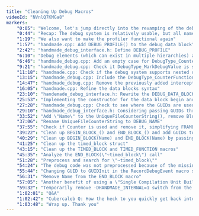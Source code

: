```yaml
---
title: "Cleaning Up Debug Macros"
videoId: "NVnlQ7KMGa8"
markers:
    "0:05": "Welcome, let's jump directly into the revamping of the debug code"
    "0:44": "Recap: The debug system is relatively usable, but all names are always forced through the hierarchy system, so it creates dummy nodes for things"
    "1:19": "We also want to make the profiler functional again"
    "1:57": "handmade.cpp: Add DEBUG_PROFILE() to the debug data block"
    "2:42": "handmade_debug_interface.h: Define DEBUG_PROFILE"
    "6:10": "Debug elements (which can exist in multiple hierarchies) and debug_events (things that came to the stream and which we are trying to record)"
    "6:46": "handmade_debug.cpp: Add an empty case for DebugType_CounterFunctionList and check if using the pre-existing debug element is sufficient for the profile"
    "9:21": "handmade_debug.cpp: Check it DebugType_MarkDebugValue is still used and remove it"
    "11:18": "handmade.cpp: Check if the debug system supports nested data blocks"
    "13:15": "handmade_debug.cpp: Include the DebugType_CounterFunctionList case in the DEBUGDrawElement"
    "14:47": "handmade_debug.cpp: Remove the previously added interception call for DebugType_CounterFunctionList (the empty case)"
    "16:05": "handmade.cpp: Refine the data blocks syntax"
    "23:10": "handemade_debug_interface.h: Rewrite the DEBUG_DATA_BLOCK in order to accomodate the changes made to the API"
    "25:53": "Implementing the constructor for the data block begin and end"
    "27:28": "handmade_debug.cpp: Check to see where the GUIDs are used"
    "29:10": "handmade_debug_interface.h: Considering passing GUIDs through the RecordDebugEvent call graph"
    "33:52": "Add \"Name\" to the UniqueFileCounterString(), remove BlockName from RecordDebugEvent and the debug_event struct"
    "37:06": "Rename UniqueFileCounterString to DEBUG_NAME"
    "37:55": "Check if Counter is used and remove it, simplifying FRAME_MARKER()"
    "39:22": "Clean up BEGIN_BLOCK_() and END_BLOCK_() and add GUIDs to calls to RecordDebugEvent"
    "40:29": "Clean up BEGIN_BLOCK(Name) and END_BLOCK(Name) by passing only the DEBUG_NAME(Name)"
    "41:25": "Clean up the timed_block struct"
    "43:15": "Clean up the TIMED_BLOCK and TIMED_FUNCTION macros"
    "45:35": "Analyze the END_BLOCK(\"~timed_block\") call"
    "51:28": "Preprocess and search for \"~timed_block\""
    "54:24": "The debug code was not preprocessed because of the missing -D_HANDMADE_INTERNAL=1 switch on the command line"
    "55:44": "Changing GUID to GUIDInit in the RecordDebugEvent macro so that it expands properly"
    "56:31": "Remove Name from the END_BLOCK macro"
    "57:05": "Another benefit of using a \"Single Compilation Unit Build\" is that if we want to preprocess a file, we can easily do it"
    "59:32": "Temporarily remove -DHANDMADE_INTERNAL=1 switch from the build.bat file and fix other build errors on data blocks"
    "1:02:01": "Q&A"
    "1:02:42": "Cubercaleb Q: How the heck to you quickly get back into some obtuse code that you haven't looked at in 6 months?"
    "1:03:48": "Wrap up. Thank you"
---
```

